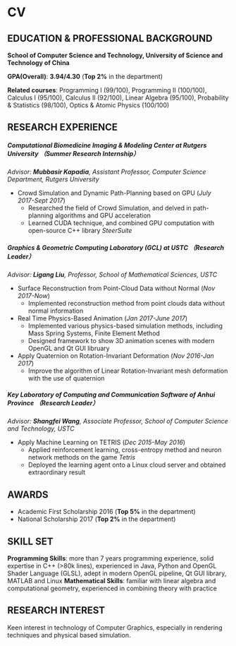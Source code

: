 # CV

## EDUCATION & PROFESSIONAL BACKGROUND

**School of Computer Science and Technology, University of Science and Technology of China**

**GPA(Overall)**: **3.94/4.30** (**Top 2%** in the department)

**Related courses**: Programming I (99/100), Programming II (100/100), Calculus I (95/100), Calculus II (92/100),
Linear Algebra (95/100), Probability & Statistics (98/100), Optics & Atomic Physics (100/100)

## RESEARCH  EXPERIENCE

##### **Computational Biomedicine Imaging & Modeling Center at Rutgers University** （Summer Research Internship）

*Advisor: **Mubbasir Kapadia**, Assistant Professor, Computer Science Department, Rutgers University*

* Crowd Simulation and Dynamic Path-Planning based on GPU (*July 2017-Sept 2017*)
  * Researched the field of Crowd Simulation, and delved in path-planning algorithms and GPU acceleration
  * Learned CUDA technique, and combined GPU computation with open-source C++ library *SteerSuite*

##### **Graphics & Geometric Computing Laboratory (GCL) at USTC** （Research Leader）

*Advisor: **Ligang Liu**, Professor, School of Mathematical Sciences, USTC*

* Surface Reconstruction from Point-Cloud Data without Normal (*Nov 2017-Now*)
  * Implemented reconstruction method from point clouds data without normal information
* Real Time Physics-Based Animation (*Jan 2017-June 2017*)
  * Implemented various physics-based simulation methods, including Mass Spring Systems, Finite Element Method
  * Designed framework to show 3D animation scenes with modern OpenGL and Qt GUI libruary
* Apply Quaternion on Rotation-Invariant Deformation  (*Nov 2016-Jan 2017*)
  * Improve the algorithm of Linear Rotation-Invariant mesh deformation with the use of quaternion

##### **Key Laboratory of Computing and Communication Software of Anhui Province** （Research Leader）

*Advisor: **Shangfei Wang**, Associate Professor, School of Computer Science and Technology, USTC*

* Apply Machine Learning on TETRIS (*Dec 2015-May 2016*)
  * Applied reinforcement learning, cross-entropy method and neuron network methods on the game *Tetris*
  * Deployed the learning agent onto a Linux cloud server and obtained extraordinary result

##  AWARDS

* Academic First Scholarship 2016 (**Top 5%** in the department)
* National Scholarship 2017 (**Top 2%** in the department)

## SKILL SET

**Programming Skills**: more than 7 years programming experience, solid expertise in C++ (>80k lines), experienced in Java, Python and OpenGL Shader Language (GLSL), adept in modern OpenGL pipeline, Qt GUI library,
MATLAB and Linux
**Mathematical Skills**: familiar with linear algebra and computational geometry, experienced in combining theory with practice

## RESEARCH INTEREST

Keen interest in technology of Computer Graphics, especially in rendering techniques and physical based simulation.